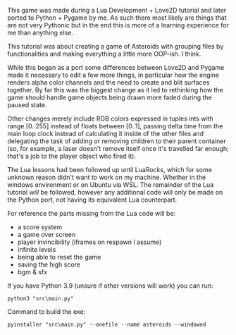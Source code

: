 This game was made during a Lua Development + Love2D tutorial and later ported
to Python + Pygame by me. As such there most likely are things that are not very
Pythonic but in the end this is more of a learning experience for me than anything else.

This tutorial was about creating a game of Asteroids with grouping files by functionalities
and making everything a little more OOP-ish. I think.

While this began as a port some differences between Love2D and Pygame made it necessary to
edit a few more things, in particular how the engine renders alpha color channels and the
need to create and blit surfaces together. By far this was the biggest change as it led
to rethinking how the game should handle game objects being drawn more faded during the
paused state.

Other changes merely include RGB colors expressed in tuples ints with range [0..255] instead
of floats between [0..1], passing delta time from the main loop clock instead of calculating
it inside of the other files and delegating the task of adding or removing children to their
parent container (so, for example, a laser doesn't remove itself once it's travelled far
enough; that's a job to the player object who fired it).

The Lua lessons had been followed up until LuaRocks, which for some unknown reason didn't
want to work on my machine. Whether in the windows environment or on Ubuntu via WSL. The
remainder of the Lua tutorial *will* be followed, however any additional code will only
be made on the Python port, not having its equivalent Lua counterpart.

For reference the parts missing from the Lua code will be:
* a score system
* a game over screen
* player invincibility (iframes on respawn I assume)
* infinite levels
* being able to reset the game
* saving the high score
* bgm & sfx

If you have Python 3.9 (unsure if other versions will work) you can run:
```
python3 "src\main.py"
```

Command to build the exe:
```
pyinstaller "src\main.py" --onefile --name asteroids --windowed
```
